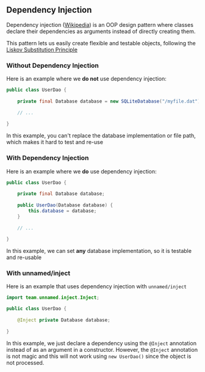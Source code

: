 ## Dependency Injection

Dependency injection ([Wikipedia](https://en.wikipedia.org/wiki/Dependency_injection)) is an 
OOP design pattern where classes declare their dependencies as arguments instead of directly
creating them.

This pattern lets us easily create flexible and testable objects, following the
[Liskov Substitution Principle](https://en.wikipedia.org/wiki/Liskov_substitution_principle)

### Without Dependency Injection

Here is an example where we **do not** use dependency injection:

```java
public class UserDao {
    
    private final Database database = new SQLiteDatabase("/myfile.dat");
    
    // ...
    
}
```

In this example, you can't replace the database implementation or file path, which
makes it hard to test and re-use


### With Dependency Injection

Here is an example where we **do** use dependency injection:

```java
public class UserDao {
    
    private final Database database;
    
    public UserDao(Database database) {
        this.database = database;
    }
    
    // ...
    
}
```

In this example, we can set **any** database implementation, so it is testable
and re-usable


### With unnamed/inject

Here is an example that uses dependency injection with `unnamed/inject`

```java
import team.unnamed.inject.Inject;

public class UserDao {
    
    @Inject private Database database;
    
}
```

In this example, we just declare a dependency using the `@Inject` annotation
instead of as an argument in a constructor. However, the `@Inject` annotation is
not magic and this will not work using `new UserDao()` since the object is
not processed.